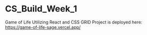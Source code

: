 # CS_Build_Week_1
Game of Life Utilizing React and CSS GRID
Project is deployed here: https://game-of-life-sage.vercel.app/
